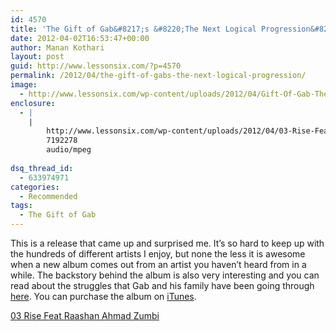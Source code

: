 ```yaml
---
id: 4570
title: 'The Gift of Gab&#8217;s &#8220;The Next Logical Progression&#8221;'
date: 2012-04-02T16:53:47+00:00
author: Manan Kothari
layout: post
guid: http://www.lessonsix.com/?p=4570
permalink: /2012/04/the-gift-of-gabs-the-next-logical-progression/
image:
  - http://www.lessonsix.com/wp-content/uploads/2012/04/Gift-Of-Gab-The-Next-Logical-Progression.jpg
enclosure:
  - |
    |
        http://www.lessonsix.com/wp-content/uploads/2012/04/03-Rise-Feat-Raashan-Ahmad-Zumbi.mp3
        7192278
        audio/mpeg
        
dsq_thread_id:
  - 633974971
categories:
  - Recommended
tags:
  - The Gift of Gab
---
```

This is a release that came up and surprised me. It&#8217;s so hard to keep up with the hundreds of different artists I enjoy, but none the less it is awesome when a new album comes out from an artist you haven&#8217;t heard from in a while. The backstory behind the album is also very interesting and you can read about the struggles that Gab and his family have been going through <a href="http://blogs.sfweekly.com/shookdown/2012/03/gift_of_gab_diabetes_diagnosis_the_next_logical_progression.php" target="_blank">here</a>. You can purchase the album on <a href="http://itunes.apple.com/us/album/the-next-logical-progression/id507782558" target="_blank">iTunes</a>.

[03 Rise Feat Raashan Ahmad Zumbi](http://www.lessonsix.com/wp-content/uploads/2012/04/03-Rise-Feat-Raashan-Ahmad-Zumbi.mp3)